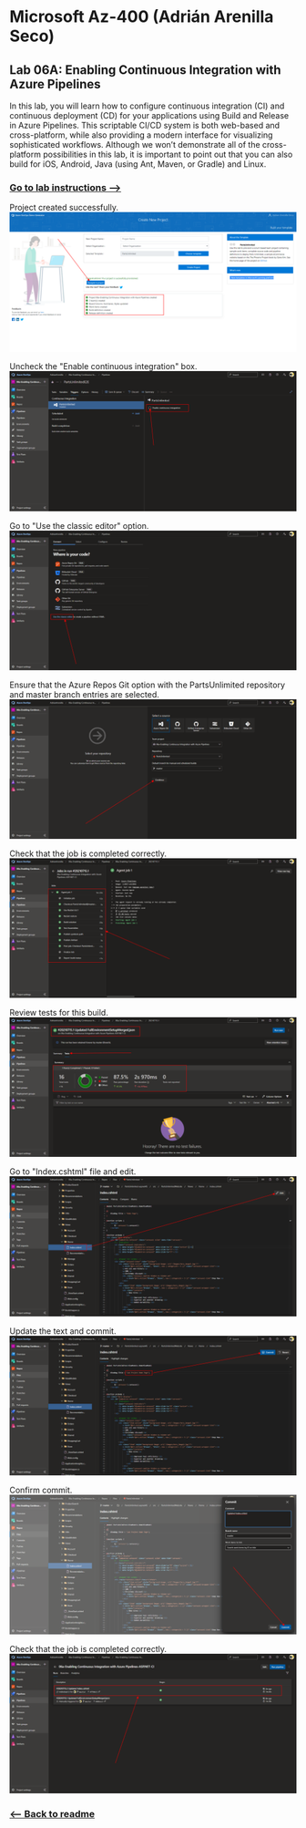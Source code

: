 # Microsoft Az-400 (Adrián Arenilla Seco)

## Lab 06A: Enabling Continuous Integration with Azure Pipelines
In this lab, you will learn how to configure continuous integration (CI) and continuous deployment (CD) for your applications using Build and Release in Azure Pipelines. This scriptable CI/CD system is both web-based and cross-platform, while also providing a modern interface for visualizing sophisticated workflows. Although we won’t demonstrate all of the cross-platform possibilities in this lab, it is important to point out that you can also build for iOS, Android, Java (using Ant, Maven, or Gradle) and Linux.

### [Go to lab instructions -->](AZ400_M06_Enabling_Continuous_Integration_with_Azure_Pipelines.md)


Project created successfully.
![](Evidences/Image1.png)


Uncheck the "Enable continuous integration" box.
![](Evidences/Image2.png)


Go to "Use the classic editor" option.
![](Evidences/Image3.png)


Ensure that the Azure Repos Git option with the PartsUnlimited repository and master branch entries are selected.
![](Evidences/Image4.png)


Check that the job is completed correctly. 
![](Evidences/Image5.png)


Review tests for this build.
![](Evidences/Image6.png)


Go to "Index.cshtml" file and edit.
![](Evidences/Image7.png)


Update the text and commit.
![](Evidences/Image8.png)


Confirm commit.
![](Evidences/Image9.png)


Check that the job is completed correctly. 
![](Evidences/Image10.png)


### [<-- Back to readme](../README.md)


